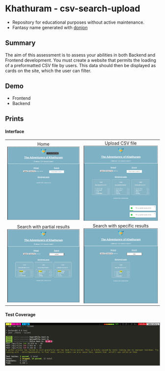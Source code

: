 # Khathuram - csv-search-upload

* Repository for educational purposes without active maintenance.
* Fantasy name generated with [donjon](https://donjon.bin.sh/fantasy/name/#type=set)

## Summary

The aim of this assessment is to assess your abilities in both Backend and Frontend development. You must create a website that permits the loading of a preformatted CSV file by users. This data should then be displayed as cards on the site, which the user can filter.

## Demo

- Frontend
- Backend

## Prints


#### Interface

|                                                                             |                                                                            |
| :-------------------------------------------------------------------------: | :------------------------------------------------------------------------: |
|                        Home ![Home](docs/print1.png)                        |            Upload CSV file ![Upload CSV file](docs/print2.png)             |
| Search with partial results ![Search with partial results](docs/print3.png) | Search with specific results![Search with specific results](docs/print4.png) |

#### Test Coverage

![Test Coverage](docs/testcoverage.png)
